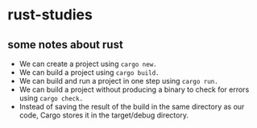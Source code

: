 # rust-studies
## some notes about rust
* We can create a project using ```cargo new.```
* We can build a project using ```cargo build.```
* We can build and run a project in one step using ```cargo run.```
* We can build a project without producing a binary to check for errors using ```cargo check.```
* Instead of saving the result of the build in the same directory as our code, Cargo stores it in the target/debug directory.
